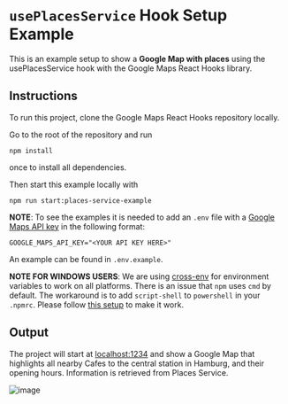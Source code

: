 # `usePlacesService` Hook Setup Example

This is an example setup to show a **Google Map with places** using the usePlacesService hook with the Google Maps React Hooks library.

## Instructions

To run this project, clone the Google Maps React Hooks repository locally.

Go to the root of the repository and run

```shell
npm install
```

once to install all dependencies.

Then start this example locally with

```shell
npm run start:places-service-example
```

**NOTE**:
To see the examples it is needed to add an `.env` file with a [Google Maps API key](https://developers.google.com/maps/documentation/embed/get-api-key#:~:text=Go%20to%20the%20Google%20Maps%20Platform%20%3E%20Credentials%20page.&text=On%20the%20Credentials%20page%2C%20click,Click%20Close.) in the following format:

```
GOOGLE_MAPS_API_KEY="<YOUR API KEY HERE>"
```

An example can be found in `.env.example`.

**NOTE FOR WINDOWS USERS**:
We are using [cross-env](https://github.com/kentcdodds/cross-env) for environment variables to work on all platforms. There is an issue that `npm` uses `cmd` by default. The workaround is to add `script-shell` to `powershell` in your `.npmrc`. Please follow [this setup](https://github.com/kentcdodds/cross-env/issues/192#issuecomment-513341729) to make it work.

## Output

The project will start at [localhost:1234](http://localhost:1234) and show a Google Map that highlights all nearby Cafes to the central station in Hamburg, and their opening hours. Information is retrieved from Places Service.

![image](https://user-images.githubusercontent.com/39244966/212645480-54cb939d-5caa-4c57-9f26-bcfbe6f652c0.png)

